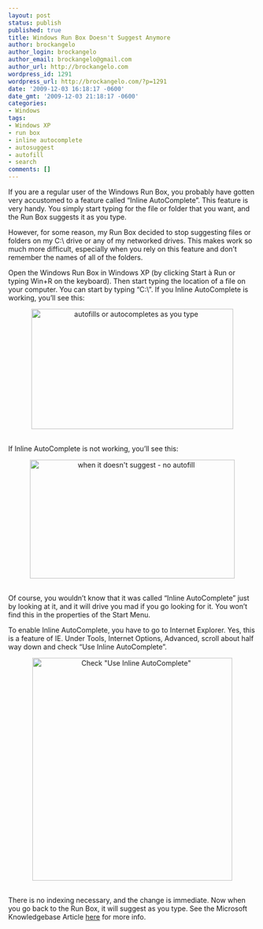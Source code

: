 ```yaml
---
layout: post
status: publish
published: true
title: Windows Run Box Doesn't Suggest Anymore
author: brockangelo
author_login: brockangelo
author_email: brockangelo@gmail.com
author_url: http://brockangelo.com
wordpress_id: 1291
wordpress_url: http://brockangelo.com/?p=1291
date: '2009-12-03 16:18:17 -0600'
date_gmt: '2009-12-03 21:18:17 -0600'
categories:
- Windows
tags:
- Windows XP
- run box
- inline autocomplete
- autosuggest
- autofill
- search
comments: []
---
```

<p>If you are a regular user of the Windows Run Box, you probably have gotten very accustomed to a feature called “Inline AutoComplete”. This feature is very handy. You simply start typing for the file or folder that you want, and the Run Box suggests it as you type.</p>
<p>However, for some reason, my Run Box decided to stop suggesting files or folders on my C:\ drive or any of my networked drives. This makes work so much more difficult, especially when you rely on this feature and don’t remember the names of all of the folders. </p>
<p>Open the Windows Run Box in Windows XP (by clicking Start à Run or typing Win+R on the keyboard). Then start typing the location of a file on your computer. You can start by typing “C:\”. If you Inline AutoComplete is working, you’ll see this:</p>
<p><center><img src="http://media.brockangelo.com/wp-content/uploads/2009/12/run_suggest.jpg" alt="autofills or autocompletes as you type" title="Windows Run Box - with AutoComplete on" width="410" height="244" class="size-full wp-image-1293" /></center><br /></p>
<p>If Inline AutoComplete is not working, you’ll see this:</p>
<p><center><img src="http://media.brockangelo.com/wp-content/uploads/2009/12/run_no_suggest.jpg" alt="when it doesn&#039;t suggest - no autofill" title="Windows Run Box" width="416" height="241" class="size-full wp-image-1292" /></center><br /></p>
<p>Of course, you wouldn’t know that it was called “Inline AutoComplete” just by looking at it, and it will drive you mad if you go looking for it. You won’t find this in the properties of the Start Menu.</p>
<p>To enable Inline AutoComplete, you have to go to Internet Explorer. Yes, this is a feature of IE. Under Tools, Internet Options, Advanced, scroll about half way down and check “Use Inline AutoComplete”. </p>
<p><center><img src="http://media.brockangelo.com/wp-content/uploads/2009/12/use_inline_autocomplete.jpg" alt="Check &quot;Use Inline AutoComplete&quot;" title="Internet Options - Advanced" width="406" height="452" class="size-full wp-image-1294" /></center><br /></p>
<p>There is no indexing necessary, and the change is immediate. Now when you go back to the Run Box, it will suggest as you type. See the Microsoft Knowledgebase Article <a href="http://support.microsoft.com/kb/237553">here</a> for more info. </p>
